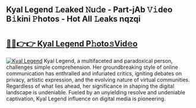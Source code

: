 ## Kyal Legend 𝙻eaked 𝙽u𝚍e - Part-jAb 𝚅𝚒deo B𝚒kini 𝙿hotos - Hot All 𝙻eaks nqzqi

# <h2><a href="http://ld53j5.urlbe.top/?page=Kyal+Legend">🔗🔗👉👉 Kyal Legend P𝚑oto𝚜Vid𝚎o</a></h2>

[![Kyal Legend](https://i.imgur.com/eBuTRDB.gif)](http://ld53j5.urlbe.top/?page=Kyal+Legend)
Kyal Legend, a multifaceted and paradoxical person, challenges simple comprehension. Her groundbreaking style of online communication has enthralled and infuriated critics, igniting debates on privacy, artistic expression, and the evolving nature of virtual communities. Regardless of what lies ahead, her significance in shaping the digital landscape is undeniable. Fueled by an unyielding resolve and undeniable captivation, Kyal Legend influence on digital media is pioneering.
